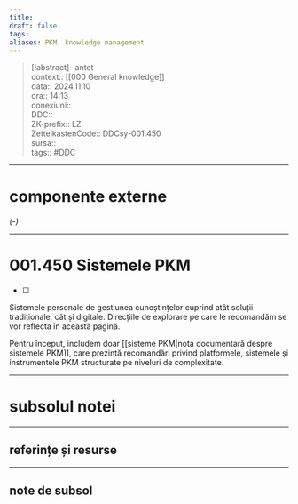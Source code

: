 ```yaml
---
title: 
draft: false
tags: 
aliases: PKM, knowledge management
---
```

> [!abstract]- antet  
> context:: [[000 General knowledge]]  
> data:: 2024.11.10  
> ora:: 14:13  
> conexiuni::  
> DDC::  
> ZK-prefix::  LZ  
> ZettelkastenCode::  DDCsy-001.450  
> sursa::  
> tags:: #DDC    


---
# componente externe  
*(-)*

---

# 001.450 Sistemele PKM  
  - [ ] 
Sistemele personale de gestiunea cunoștințelor cuprind atât soluții tradiționale, cât și digitale. Direcțiile de explorare pe care le recomandăm se vor reflecta în această pagină.  

Pentru început, includem doar [[sisteme PKM|nota documentară despre sistemele PKM]], care prezintă recomandări privind platformele, sistemele și instrumentele PKM structurate pe niveluri de complexitate.


---
# subsolul notei
---
## referințe și resurse


---
## note de subsol  